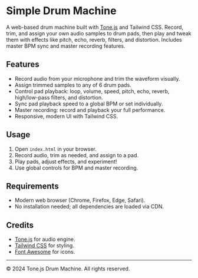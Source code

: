 # Simple Drum Machine

A web-based drum machine built with [Tone.js](https://tonejs.github.io/) and Tailwind CSS. Record, trim, and assign your own audio samples to drum pads, then play and tweak them with effects like pitch, echo, reverb, filters, and distortion. Includes master BPM sync and master recording features.

## Features

- Record audio from your microphone and trim the waveform visually.
- Assign trimmed samples to any of 6 drum pads.
- Control pad playback: loop, volume, speed, pitch, echo, reverb, high/low-pass filters, and distortion.
- Sync pad playback speed to a global BPM or set individually.
- Master recording: record and playback your full performance.
- Responsive, modern UI with Tailwind CSS.

## Usage

1. Open `index.html` in your browser.
2. Record audio, trim as needed, and assign to a pad.
3. Play pads, adjust effects, and experiment!
4. Use global controls for BPM and master recording.

## Requirements

- Modern web browser (Chrome, Firefox, Edge, Safari).
- No installation needed; all dependencies are loaded via CDN.

## Credits

- [Tone.js](https://tonejs.github.io/) for audio engine.
- [Tailwind CSS](https://tailwindcss.com/) for styling.
- [Font Awesome](https://fontawesome.com/) for icons.

---

&copy; 2024 Tone.js Drum Machine. All rights reserved.
